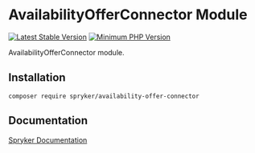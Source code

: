 # AvailabilityOfferConnector Module
[![Latest Stable Version](https://poser.pugx.org/spryker/availability-offer-connector/v/stable.svg)](https://packagist.org/packages/spryker/availability-offer-connector)
[![Minimum PHP Version](https://img.shields.io/badge/php-%3E%3D%208.0-8892BF.svg)](https://php.net/)

AvailabilityOfferConnector module.

## Installation

```
composer require spryker/availability-offer-connector
```

## Documentation

[Spryker Documentation](https://docs.spryker.com)
